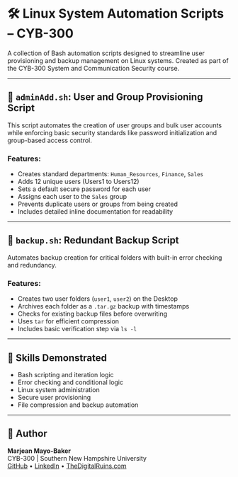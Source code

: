 # 🛠️ Linux System Automation Scripts – CYB-300

A collection of Bash automation scripts designed to streamline user provisioning and backup management on Linux systems. Created as part of the CYB-300 System and Communication Security course.

---

## 📁 `adminAdd.sh`: User and Group Provisioning Script

This script automates the creation of user groups and bulk user accounts while enforcing basic security standards like password initialization and group-based access control.

### Features:
- Creates standard departments: `Human_Resources`, `Finance`, `Sales`
- Adds 12 unique users (Users1 to Users12)
- Sets a default secure password for each user
- Assigns each user to the `Sales` group
- Prevents duplicate users or groups from being created
- Includes detailed inline documentation for readability

---

## 💾 `backup.sh`: Redundant Backup Script

Automates backup creation for critical folders with built-in error checking and redundancy.

### Features:
- Creates two user folders (`user1`, `user2`) on the Desktop
- Archives each folder as a `.tar.gz` backup with timestamps
- Checks for existing backup files before overwriting
- Uses `tar` for efficient compression
- Includes basic verification step via `ls -l`

---

## 🚀 Skills Demonstrated
- Bash scripting and iteration logic
- Error checking and conditional logic
- Linux system administration
- Secure user provisioning
- File compression and backup automation

---

## 📌 Author

**Marjean Mayo-Baker**  
CYB-300 | Southern New Hampshire University  
[GitHub](https://github.com/marjeanm) • [LinkedIn](https://www.linkedin.com/in/marjean-mayo-baker/) • [TheDigitalRuins.com](https://thedigtialruins.com)
